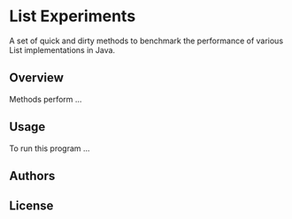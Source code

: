 List Experiments
================

A set of quick and dirty methods to benchmark the performance of various List implementations in Java.

Overview
--------
Methods perform ...

Usage
-----
To run this program ...

Authors
-------

License
-------
